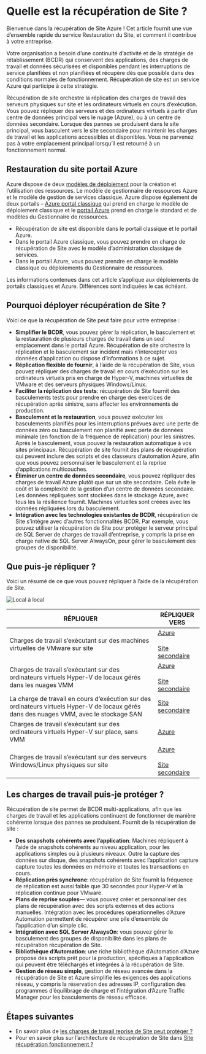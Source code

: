 <properties
    pageTitle="Quelle est la récupération de Site ? | Microsoft Azure"
    description="Fournit une vue d’ensemble du service de récupération de Site Azure et résume les scénarios de déploiement."
    services="site-recovery"
    documentationCenter=""
    authors="rayne-wiselman"
    manager="cfreeman"
    editor=""/>

<tags
    ms.service="site-recovery"
    ms.devlang="na"
    ms.topic="get-started-article"
    ms.tgt_pltfrm="na"
    ms.workload="storage-backup-recovery"
    ms.date="10/13/2016"
    ms.author="raynew"/>

#  <a name="what-is-site-recovery"></a>Quelle est la récupération de Site ?

Bienvenue dans la récupération de Site Azure ! Cet article fournit une vue d’ensemble rapide du service Restauration du Site, et comment il contribue à votre entreprise.

Votre organisation a besoin d’une continuité d’activité et de la stratégie de rétablissement (BCDR) qui conservent des applications, des charges de travail et données sécurisées et disponibles pendant les interruptions de service planifiées et non planifiées et récupère dès que possible dans des conditions normales de fonctionnement. Récupération de site est un service Azure qui participe à cette stratégie.

Récupération de site orchestre la réplication des charges de travail des serveurs physiques sur site et les ordinateurs virtuels en cours d’exécution. Vous pouvez répliquer des serveurs et des ordinateurs virtuels à partir d’un centre de données principal vers le nuage (Azure), ou à un centre de données secondaire. Lorsque des pannes se produisent dans le site principal, vous basculent vers le site secondaire pour maintenir les charges de travail et les applications accessibles et disponibles. Vous ne parvenez pas à votre emplacement principal lorsqu’il est retourné à un fonctionnement normal.

## <a name="site-recovery-in-the-azure-portal"></a>Restauration du site portail Azure

Azure dispose de deux [modèles de déploiement](../resource-manager-deployment-model.md) pour la création et l’utilisation des ressources. Le modèle de gestionnaire de ressources Azure et le modèle de gestion de services classique. Azure dispose également de deux portails – [Azure portal classique](https://manage.windowsazure.com/) qui prend en charge le modèle de déploiement classique et le [portail Azure](https://portal.azure.com) prend en charge le standard et de modèles du Gestionnaire de ressources.

- Récupération de site est disponible dans le portail classique et le portail Azure.
- Dans le portail Azure classique, vous pouvez prendre en charge de récupération de Site avec le modèle d’administration classique de services.
- Dans le portail Azure, vous pouvez prendre en charge le modèle classique ou déploiements du Gestionnaire de ressources. 

Les informations contenues dans cet article s’applique aux déploiements de portails classiques et Azure. Différences sont indiquées le cas échéant.


## <a name="why-deploy-site-recovery"></a>Pourquoi déployer récupération de Site ?

Voici ce que la récupération de Site peut faire pour votre entreprise :

- **Simplifier le BCDR**, vous pouvez gérer la réplication, le basculement et la restauration de plusieurs charges de travail dans un seul emplacement dans le portail Azure. Récupération de site orchestre la réplication et le basculement sur incident mais n’intercepter vos données d’application ou dispose d’informations à ce sujet.
- **Réplication flexible de fournir**, à l’aide de la récupération de Site, vous pouvez répliquer des charges de travail en cours d’exécution sur les ordinateurs virtuels pris en charge de Hyper-V, machines virtuelles de VMware et des serveurs physiques Windows/Linux.
- **Faciliter la réplication des tests**: récupération de Site fournit des basculements tests pour prendre en charge des exercices de récupération après sinistre, sans affecter les environnements de production.
- **Basculement et la restauration**, vous pouvez exécuter les basculements planifiés pour les interruptions prévues avec une perte de données zéro ou basculement non planifié avec perte de données minimale (en fonction de la fréquence de réplication) pour les sinistres. Après le basculement, vous pouvez la restauration automatique à vos sites principaux. Récupération de site fournit des plans de récupération qui peuvent inclure des scripts et des classeurs d’automation Azure, afin que vous pouvez personnaliser le basculement et la reprise d’applications multicouches.
- **Éliminer un centre de données secondaire**, vous pouvez répliquer des charges de travail Azure plutôt que sur un site secondaire. Cela évite le coût et la complexité de la gestion d’un centre de données secondaire. Les données répliquées sont stockées dans le stockage Azure, avec tous les la résilience fournit. Machines virtuelles sont créées avec les données répliquées lors du basculement.
- **Intégration avec les technologies existantes de BCDR**, récupération de Site s’intègre avec d’autres fonctionnalités BCDR. Par exemple, vous pouvez utiliser la récupération de Site pour protéger le serveur principal de SQL Server de charges de travail d’entreprise, y compris la prise en charge native de SQL Server AlwaysOn, pour gérer le basculement des groupes de disponibilité.

## <a name="what-can-i-replicate"></a>Que puis-je répliquer ?

Voici un résumé de ce que vous pouvez répliquer à l’aide de la récupération de Site.

![Local à local](./media/site-recovery-overview/asr-overview-graphic.png)

**RÉPLIQUER** | **RÉPLIQUER VERS** 
---|---
Charges de travail s’exécutant sur des machines virtuelles de VMware sur site | [Azure](site-recovery-vmware-to-azure-classic.md)<br/><br/> [Site secondaire](site-recovery-vmware-to-vmware.md)
Charges de travail s’exécutant sur des ordinateurs virtuels Hyper-V de locaux gérés dans les nuages VMM  | [Azure](site-recovery-vmm-to-azure.md)<br/><br/> [Site secondaire](site-recovery-vmm-to-vmm.md) 
La charge de travail en cours d’exécution sur des ordinateurs virtuels Hyper-V de locaux gérés dans des nuages VMM, avec le stockage SAN|  [Site secondaire](site-recovery-vmm-san.md)
Charges de travail s’exécutant sur des ordinateurs virtuels Hyper-V sur place, sans VMM | [Azure](site-recovery-hyper-v-site-to-azure.md)
Charges de travail s’exécutant sur des serveurs Windows/Linux physiques sur site | [Azure](site-recovery-vmware-to-azure-classic.md)<br/><br/> [Site secondaire](site-recovery-vmware-to-vmware.md)


## <a name="what-workloads-can-i-protect"></a>Les charges de travail puis-je protéger ?

Récupération de site permet de BCDR multi-applications, afin que les charges de travail et les applications continuent de fonctionner de manière cohérente lorsque des pannes se produisent. Fournit de la récupération de site :

- **Des snapshots cohérents avec l’application**: Machines répliquent à l’aide de snapshots cohérents au niveau application, pour les applications simples ou à plusieurs niveaux. Outre la capture des données sur disque, des snapshots cohérents avec l’application capture capture toutes les données en mémoire et toutes les transactions en cours.
- **Réplication près synchrone**: récupération de Site fournit la fréquence de réplication est aussi faible que 30 secondes pour Hyper-V et la réplication continue pour VMware.
- **Plans de reprise souples**— vous pouvez créer et personnaliser des plans de récupération avec des scripts externes et des actions manuelles. Intégration avec les procédures opérationnelles d’Azure Automation permettent de récupérer une pile d’ensemble de l’application d’un simple clic.
- **Intégration avec SQL Server AlwaysOn**: vous pouvez gérer le basculement des groupes de disponibilité dans les plans de récupération récupération de Site.
- **Bibliothèque d’Automation**: une riche bibliothèque d’Automation d’Azure propose des scripts prêt pour la production, spécifiques à l’application qui peuvent être téléchargés et intégrées à la récupération de Site.
- **Gestion de réseau simple**, gestion de réseau avancée dans la récupération de Site et Azure simplifie les exigences des applications réseau, y compris la réservation des adresses IP, configuration des programmes d’équilibrage de charge et l’intégration d’Azure Traffic Manager pour les basculements de réseau efficace.


## <a name="next-steps"></a>Étapes suivantes

- En savoir plus de [les charges de travail reprise de Site peut protéger ?](site-recovery-workload.md)
- Pour en savoir plus sur l’architecture de récupération de Site dans [Site récupération fonctionnement ?](site-recovery-components.md)
 
